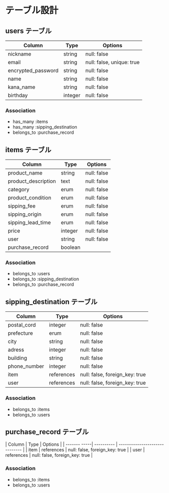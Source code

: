 # テーブル設計

## users テーブル

| Column             | Type   | Options                   |
| ------------------ | ------ | ------------------------- |
| nickname           | string | null: false               | 
| email              | string | null: false, unique: true |
| encrypted_password | string | null: false               |
| name               | string | null: false               |
| kana_name          | string | null: false               |
| birthday           | integer| null: false               |

### Association

- has_many :items
- has_many :sipping_destination
- belongs_to :purchase_record

## items テーブル

| Column              | Type       | Options                      |
| --------------------| ---------- | ---------------------------- |
| product_name        | string     | null: false                  |
| product_description | text       | null: false                  |
| category            | erum       | null: false                  |
| product_condition   | erum       | null: false                  |
| sipping_fee         | erum       | null: false                  |
| sipping_origin      | erum       | null: false                  |
| sipping_lead_time   | erum       | null: false                  |
| price               | integer    | null: false                  |
| user                | string     | null: false                  |
| purchase_record     | boolean    |                              |

### Association

- belongs_to :users
- belongs_to :sipping_destination
- belongs_to :purchase_record

## sipping_destination テーブル

| Column       | Type       | Options                        |
| ------------ | ---------- | ------------------------------ |
| postal_cord  | integer    | null: false                    |
| prefecture   | erum       | null: false                    |
| city         | string     | null: false                    |
| adress       | integer    | null: false                    |
| building     | string     | null: false                    |
| phone_number | integer    | null: false                    | 
| item         | references | null: false, foreign_key: true |
| user         | references | null: false, foreign_key: true |


### Association

- belongs_to :items
- belongs_to :users

## purchase_record テーブル

| Column       | Type       | Options                        |
| ------- -----| ---------- | ------------------------------ |
| item         | references | null: false, foreign_key: true |
| user         | references | null: false, foreign_key: true |

### Association

- belongs_to :items
- belongs_to :users

